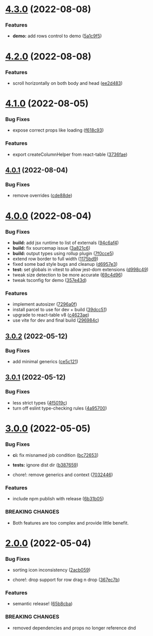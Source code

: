 # [4.3.0](https://github.com/zmrl010/material-grid/compare/v4.2.0...v4.3.0) (2022-08-08)


### Features

* **demo:** add rows control to demo ([5a1c9f5](https://github.com/zmrl010/material-grid/commit/5a1c9f5d3be86604f260a85704c3e16ed1fd20ad))

# [4.2.0](https://github.com/zmrl010/material-grid/compare/v4.1.0...v4.2.0) (2022-08-08)


### Features

* scroll horizontally on both body and head ([ee2d483](https://github.com/zmrl010/material-grid/commit/ee2d483db80015aba43ddc27a8177b6a42eb2567))

# [4.1.0](https://github.com/zmrl010/material-grid/compare/v4.0.1...v4.1.0) (2022-08-05)


### Bug Fixes

* expose correct props like loading ([f618c93](https://github.com/zmrl010/material-grid/commit/f618c9319e4828aaf38094bafb516c8c41a8a7bb))


### Features

* export createColumnHelper from react-table ([3736fae](https://github.com/zmrl010/material-grid/commit/3736fae1624de71857d95597617b331544929278))

## [4.0.1](https://github.com/zmrl010/material-grid/compare/v4.0.0...v4.0.1) (2022-08-04)


### Bug Fixes

* remove overrides ([cde88de](https://github.com/zmrl010/material-grid/commit/cde88ded1dbd53668f1144e150f733b5d50decf0))

# [4.0.0](https://github.com/zmrl010/material-grid/compare/v3.0.2...v4.0.0) (2022-08-04)


### Bug Fixes

* **build:** add jsx runtime to list of externals ([94c6af4](https://github.com/zmrl010/material-grid/commit/94c6af4c15a34bbb007b8afdcc4342e66267ea4f))
* **build:** fix sourcemap issue ([3a821c6](https://github.com/zmrl010/material-grid/commit/3a821c619a0e467f7aa47e080e765217b00b3f12))
* **build:** output types using rollup plugin ([7f0cce5](https://github.com/zmrl010/material-grid/commit/7f0cce56c0ab25ce331d765f03b9c991e819ae3c))
* extend row border to full width ([1175bd9](https://github.com/zmrl010/material-grid/commit/1175bd9e5a35ae143a317372468d784629bea733))
* fixed some bad style bugs and cleanup ([d6957e3](https://github.com/zmrl010/material-grid/commit/d6957e3b6240801f30ebaeac2c7711da9a37007c))
* **test:** set globals in vitest to allow jest-dom extensions ([d998c49](https://github.com/zmrl010/material-grid/commit/d998c49f0f8620465a1ab46cfc54346e2aa14269))
* tweak size detection to be more accurate ([69c4d96](https://github.com/zmrl010/material-grid/commit/69c4d961caabe71261337911f7b7d0c74ec9121e))
* tweak tsconfig for demo ([357e43d](https://github.com/zmrl010/material-grid/commit/357e43d567f76466d573c961cf218c84657188ea))


### Features

* implement autosizer ([7296a0f](https://github.com/zmrl010/material-grid/commit/7296a0fd28d54acd70198016689e48b6ac978924))
* install parcel to use for dev + build ([39dcc51](https://github.com/zmrl010/material-grid/commit/39dcc518198492f25f3f9a01854b0ef57f43aeca))
* upgrade to react-table v8 ([c4623ae](https://github.com/zmrl010/material-grid/commit/c4623ae83a0cdeffd9ff9e9504ff0aee63ee63d3))
* use vite for dev and final build ([296984c](https://github.com/zmrl010/material-grid/commit/296984c4a706fe6752af7a1cc2cbdfba6ede6cbf))

## [3.0.2](https://github.com/zmrl010/material-grid/compare/v3.0.1...v3.0.2) (2022-05-12)


### Bug Fixes

* add minimal generics ([ce5c121](https://github.com/zmrl010/material-grid/commit/ce5c1218b49f84f05abb5b65523f920fcc8cb3a2))

## [3.0.1](https://github.com/zmrl010/material-grid/compare/v3.0.0...v3.0.1) (2022-05-12)


### Bug Fixes

* less strict types ([4f5019c](https://github.com/zmrl010/material-grid/commit/4f5019c8d65e249a73133aa635253903f534ea21))
* turn off eslint type-checking rules ([4a95700](https://github.com/zmrl010/material-grid/commit/4a957006cb762c61c1954fb7c4eae3937704f470))

# [3.0.0](https://github.com/zmrl010/material-grid/compare/v2.0.0...v3.0.0) (2022-05-05)


### Bug Fixes

* **ci:** fix misnamed job condition ([bc72653](https://github.com/zmrl010/material-grid/commit/bc72653174356d78aa68fbec09ab52f0fb1200b1))
* **tests:** ignore dist dir ([b387659](https://github.com/zmrl010/material-grid/commit/b38765970bb47fe4ba0fd1408774779497e4bd5f))


* chore!: remove generics and context ([7032446](https://github.com/zmrl010/material-grid/commit/7032446b08c38732c1b6287d1f4b421cf5afbc89))


### Features

* include npm publish with release ([6b31b05](https://github.com/zmrl010/material-grid/commit/6b31b0566d4566abee75f59e04bf01018dd47674))


### BREAKING CHANGES

* Both features are too complex and provide little benefit.

# [2.0.0](https://github.com/zmrl010/material-grid/compare/v1.4.0...v2.0.0) (2022-05-04)


### Bug Fixes

* sorting icon inconsistency ([2acb059](https://github.com/zmrl010/material-grid/commit/2acb0595a01282906b208bace8168faebdce1a9c))


* chore!: drop support for row drag n drop ([367ec7b](https://github.com/zmrl010/material-grid/commit/367ec7b8054f699473764e64e8b3b5b4cc3a13ac))


### Features

* semantic release! ([65b8cba](https://github.com/zmrl010/material-grid/commit/65b8cba0bf7320e68776a72928ffdc952717e5e5))


### BREAKING CHANGES

* removed dependencies and props no longer reference dnd
